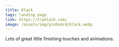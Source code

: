 ```yaml
---
title: Klack
tags: landing page
link: https://tryklack.com/
image: /assets/img/pinboard/klack.webp
---
```

Lots of great little finishing touches and animations.